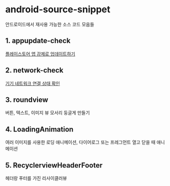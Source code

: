# android-source-snippet
안드로이드에서 재사용 가능한 소스 코드 모음들 

## 1. appupdate-check
[플레이스토어 앱 강제로 업데이트하기](https://develop-writing.tistory.com/2)

## 2. network-check
[기기 네트워크 연결 상태 확인](https://develop-writing.tistory.com/1)

## 3. roundview
버튼, 텍스트, 이미지 뷰 모서리 둥글게 만들기

## 4. LoadingAnimation
여러 이미지를 사용한 로딩 애니메이션, 다이어로그 또는 프레그먼트 열고 닫을 때 애니메이션 

## 5. RecyclerviewHeaderFooter
헤더랑 푸터를 가진 리사이클러뷰

